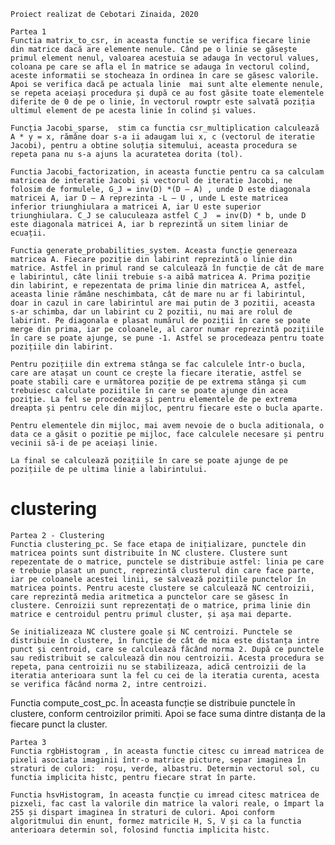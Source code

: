 	Proiect realizat de Cebotari Zinaida, 2020
	
	Partea 1
	Functia matrix_to_csr, in aceasta functie se verifica fiecare linie din matrice dacă are elemente nenule. Când pe o linie se găsește primul element nenul, valoarea acestuia se adauga în vectorul values, coloana pe care se afla el în matrice se adauga în vectorul colind, aceste informatii se stocheaza în ordinea în care se găsesc valorile. Apoi se verifica dacă pe actuala linie  mai sunt alte elemente nenule, se repeta aceiași procedura și după ce au fost găsite toate elementele diferite de 0 de pe o linie, în vectorul rowptr este salvată poziția ultimul element de pe acesta linie în colind și values.

	Funcția Jacobi_sparse,  stim ca functia csr_multiplication calculează A * y = x, rămâne doar s-a ii adaugam lui x, c (vectorul de iteratie Jacobi), pentru a obtine soluția sitemului, aceasta procedura se repeta pana nu s-a ajuns la acuratetea dorita (tol).

	Functia Jacobi_factorization, in aceasta functie pentru ca sa calculam matricea de interatie Jacobi și vectorul de iteratie Jacobi, ne folosim de formulele, G_J = inv(D) *(D – A) , unde D este diagonala matricei A, iar D – A reprezinta -L – U , unde L este matricea inferior triunghiulara a matricei A, iar U este superior triunghiulara. C_J se caluculeaza astfel C_J  = inv(D) * b, unde D este diagonala matricei A, iar b reprezintă un sitem liniar de ecuații.

	Functia generate_probabilities_system. Aceasta funcție genereaza matricea A. Fiecare poziție din labirint reprezintă o linie din matrice. Astfel in primul rand se calculează în funcție de cât de mare e labirintul, câte linii trebuie s-a aibă matricea A. Prima poziție din labirint, e repezentata de prima linie din matricea A, astfel, aceasta linie rămâne neschimbata, cât de mare nu ar fi labirintul, doar in cazul in care labirintul are mai putin de 3 pozitii, aceasta s-ar schimba, dar un labirint cu 2 pozitii, nu mai are rolul de labirint. Pe diagonala e plasat numărul de poziții în care se poate merge din prima, iar pe coloanele, al caror numar reprezintă pozițiile în care se poate ajunge, se pune -1. Astfel se procedeaza pentru toate pozițiile din labirint. 

	Pentru pozițiile din extrema stânga se fac calculele într-o bucla, care are atașat un count ce crește la fiecare iteratie, astfel se poate stabili care e următorea poziție de pe extrema stânga și cum trebuiesc calculate poziitile în care se poate ajunge din acea poziție. La fel se procedeaza și pentru elementele de pe extrema dreapta și pentru cele din mijloc, pentru fiecare este o bucla aparte.
	
	Pentru elementele din mijloc, mai avem nevoie de o bucla aditionala, o data ce a găsit o pozitie pe mijloc, face calculele necesare și pentru vecinii să-i de pe aceiași linie.

	La final se calculează pozițiile în care se poate ajunge de pe pozițiile de pe ultima linie a labirintului.

# clustering
	Partea 2 - Clustering 
	Functia clustering_pc. Se face etapa de inițializare, punctele din matricea points sunt distribuite în NC clustere. Clustere sunt repezentate de o matrice, punctele se distribuie astfel: linia pe care e trebuie plasat un punct, reprezintă clusterul din care face parte, iar pe coloanele acestei linii, se salvează pozițiile punctelor în matricea points. Pentru aceste clustere se calculează NC centroizii, care reprezintă media aritmetica a punctelor care se găsesc în clustere. Cenroizii sunt reprezentați de o matrice, prima linie din matrice e centroidul pentru primul cluster, și așa mai departe.

	Se initializeaza NC clustere goale și NC centroizi. Punctele se distribuie în clustere, în funcție de cât de mica este distanța intre punct și centroid, care se calculează făcând norma 2. După ce punctele sau redistribuit se calculează din nou centroizii. Acesta procedura se repeta, pana centroizii nu se stabilizeaza, adică centroizii de la iteratia anterioara sunt la fel cu cei de la iteratia curenta, acesta se verifica făcând norma 2, intre centroizi.

Functia compute_cost_pc. În aceasta funcție se distribuie punctele în clustere, conform centroizilor primiti. Apoi se face suma dintre distanța de la fiecare punct la cluster.

	Partea 3
	Functia rgbHistogram , în aceasta functie citesc cu imread matricea de pixeli asociata imaginii într-o matrice picture, separ imaginea în straturi de culori:  roșu, verde, albastru. Determin vectorul sol, cu functia implicita histc, pentru fiecare strat în parte.

	Functia hsvHistogram, în aceasta funcție cu imread citesc matricea de pizxeli, fac cast la valorile din matrice la valori reale, o împart la 255 și dispart imaginea în straturi de culori. Apoi conform algoritmului din enunt, formez matricile H, S, V și ca la functia anterioara determin sol, folosind functia implicita histc.
